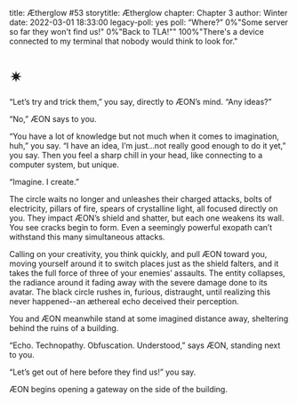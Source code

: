 title: Ætherglow #53
storytitle: Ætherglow 
chapter: Chapter 3
author: Winter
date: 2022-03-01 18:33:00
legacy-poll: yes
poll: “Where?”
      0%"Some server so far they won't find us!"
      0%"Back to TLA!""
      100%"There's a device connected to my terminal that nobody would think to look for."

✴
=

“Let’s try and trick them,” you say, directly to ÆON’s mind. “Any ideas?”

“No,” ÆON says to you.

“You have a lot of knowledge but not much when it comes to imagination, huh,” you say. “I have an idea, I’m just…not really good enough to do it yet,” you say. Then you feel a sharp chill in your head, like connecting to a computer system, but unique.

“Imagine. I create.”

The circle waits no longer and unleashes their charged attacks, bolts of electricity, pillars of fire, spears of crystalline light, all focused directly on you. They impact ÆON’s shield and shatter, but each one weakens its wall. You see cracks begin to form. Even a seemingly powerful exopath can’t withstand this many simultaneous attacks.

Calling on your creativity, you think quickly, and pull ÆON toward you, moving yourself around it to switch places just as the shield falters, and it takes the full force of three of your enemies’ assaults. The entity collapses, the radiance around it fading away with the severe damage done to its avatar. The black circle rushes in, furious, distraught, until realizing this never happened--an æthereal echo deceived their perception.

You and ÆON meanwhile stand at some imagined distance away, sheltering behind the ruins of a building.

“Echo. Technopathy. Obfuscation. Understood,” says ÆON, standing next to you.

“Let’s get out of here before they find us!” you say.

ÆON begins opening a gateway on the side of the building.



